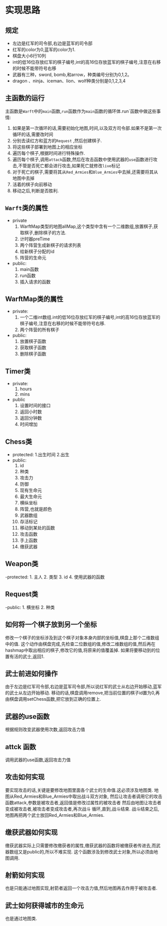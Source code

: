 # 实现思路

## 规定
- 左边是红军的司令部,右边是蓝军的司令部
- 红军的color为0,蓝军的color为1.
- 棋盘大小6行10列
- int的低16位存放红军的棋子编号,int的高16位存放蓝军的棋子编号,注意在右移的时候不能带符号右移
- 武器有三种，sword, bomb,和arrow，种类编号分别为0,1,2。
- dragon 、ninja、iceman、lion、wolf种类分别是0,1,2,3,4

## 主函数的运行

主函数是`Warft`中的`main`函数,`run`函数作为`main`函数的循环体.run`函数中做这些事情:
1. 如果是第一次循环的话,需要初始化地图,时间,以及双方司令部.如果不是第一次循环的话,需要改时间
2. 分别去读红方和蓝方的`Request` ,然后创建棋子.
3. 将这些棋子部署到地图上的相应坐标
4. 遍历每个棋子,根据时间进行特殊操作.
5. 遍历每个棋子,调用`attack`函数,然后在攻击函数中使用武器的`use`函数进行攻击,不管是否死亡都会进行攻击,如果死亡就修改`live`标记
6. 对于死亡的棋子,需要将其从`Red_Armies`和`Blue_Armies`中去掉,还需要将其从地图中去掉
7. 活着的棋子向前移动
8. 移动之后,判断是否胜利.

## `Warft`类的属性
- private
    1. WarftMap类型的地图allMap,这个类型中含有一个二维数组,放置棋子,获取棋子,删除棋子的方法.
    2. 计时器preTime
    3. 两个阵营生成新棋子的请求列表
    4. 给新棋子分配的id
    5. 阵营的生命元
- public:
    1. main函数
    2. run函数
    3. 插入请求的函数
    
## WarftMap类的属性

- private:
    1. 一个二维int数组.int的低16位存放红军的棋子编号,int的高16位存放蓝军的棋子编号,注意在右移的时候不能带符号右移.
    2. 两个阵营的所有棋子
- public:
    1. 放置棋子函数
    2. 获取棋子函数
    3. 删除棋子函数 

## Timer类
- private:
    1. hours 
    2. mins
- public
    1. 设置时间的接口
    2. 返回小时数
    3. 返回分钟数
    4. 时间增加

## Chess类
- protected:
    1.出生时间
    2.出生
- public:
    1. id
    2. 种类
    3. 攻击力
    4. 防御
    5. 现有生命元
    6. 最大生命元
    7. 横纵坐标
    8. 阵营,也就是颜色
    9. 武器数组
    10. 存活标记
    11. 移动到某处的函数
    12. 攻击函数
    13. 手上函数
    14. 缴获武器
    
## Weapon类
-protected:
    1. 主人
    2. 类型
    3. id
    4. 使用武器的函数

## Request类
-public:
    1. 横坐标
    2. 种类
    
## 如何将一个棋子放到另一个坐标
修改一个棋子的坐标涉及到这个棋子对象本身内部的坐标值,棋盘上那个二维数组中的值.
这个动作由棋盘完成,先检查二位数组的值,修改二维数组的值,然后再在hashmap中取出相应的棋子,修改它的值,将原来的值覆盖掉.
如果将要移动到的位置有活的武士,返回1.

## 武士前进如何操作
由于左边是红军司令部,右边是蓝军司令部,所以说红军的武士从右边开始移动,蓝军的武士从左边开始移动.
移动的话,棋盘调用remove,把当前位置的棋子id置为0,再由棋盘调用setChess函数,把它放到正确的位置上.

## 武器的use函数
根据规则改变武器使用次数,返回攻击力值

## attck 函数
调用武器的use函数,返回攻击力值

## 攻击如何实现
要实现攻击的话,关键是要修改地图里面各个武士的生命值.这必须涉及地图类.
地图从Red_Armies和Blue_Armies中取出战斗双方对象,
然后让攻击者调用它的攻击函数attack,参数是被攻击者,返回值是修改过属性的被攻击者
然后由地图让攻击者变成被攻击者,被攻击者变成攻击者,再次战斗
循环,直到,战斗结束.
战斗结束之后,地图再把两个武士放回Red_Armies和Blue_Armies.

## 缴获武器如何实现
缴获武器实际上只需要修改缴获者的属性,缴获武器的函数将被缴获者传进去,而武器数组又是public的,所以不难实现.
这个函数涉及到修改武士对象,所以必须由地图调用.

## 射箭如何实现
也是只能通过地图实现,射箭者返回一个攻击力值,然后地图再去作用于被攻击者.

## 武士如何获得城市的生命元
也是通过地图类.



